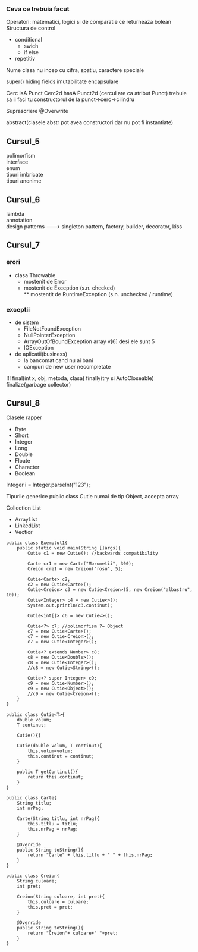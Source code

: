 ### Ceva ce trebuia facut

Operatori: matematici, logici si de comparatie ce returneaza bolean
Structura de control
* conditional
  * swich
  * if else
* repetitiv

Nume clasa nu incep cu cifra, spatiu, caractere speciale   

super()
hiding fields
imutabilitate
encapsulare

Cerc isA Punct
Cerc2d hasA Punct2d (cercul are ca atribut Punct) trebuie sa ii faci tu constructorul de la punct->cerc->cilindru

Suprascriere @Overwrite

abstract(clasele abstr pot avea constructori dar nu pot fi instantiate)
## Cursul_5
polimorfism   
interface   
enum  
tipuri imbricate   
tipuri anonime   

## Cursul_6
lambda   
annotation   
design patterns  ---> singleton pattern, factory, builder, decorator, kiss   

## Cursul_7
### erori
 * clasa Throwable  
    * mostenit de Error  
    * mostenit de Exception (s.n. checked)  
     ** mostentit de RuntimeException (s.n. unchecked / runtime)  
### exceptii  
 * de sistem
   * FileNotFoundException
   * NullPointerException
   * ArrayOutOfBoundException array v[6] desi ele sunt 5
   * IOException
 * de aplicatii(business)  
   * la bancomat cand nu ai bani
   * campuri de new user necompletate 

!!!  final(int x, obj, metoda, clasa) finally(try si AutoCloseable) finalize(garbage collector)

## Cursul_8
Clasele rapper
* Byte
* Short
* Integer
* Long
* Double
* Floate
* Character
* Boolean  

Integer i = Integer.parseInt("123");  

Tipurile generice   public class Cutie<T>   numai de tip Object, accepta array
 
Collection<E>
List<E>
 * ArrayList<E>
 * LinkedList<E>
 * Vectior<E>
```
public class Exemplul1{
    public static void main(String []args){
        Cutie c1 = new Cutie(); //backwards compatibility
        
        Carte cr1 = new Carte("Morometii", 300);
        Creion cre1 = new Creion("rosu", 5);
        
        Cutie<Carte> c2;
        c2 = new Cutie<Carte>();
        Cutie<Creion> c3 = new Cutie<Creion>(5, new Creion("albastru", 10));
        Cutie<Integer> c4 = new Cutie<>();
        System.out.println(c3.continut);
        
        Cutie<int[]> c6 = new Cutie<>();
        
        Cutie<?> c7; //polimorfism ?= Object
        c7 = new Cutie<Carte>();
        c7 = new Cutie<Creion>();
        c7 = new Cutie<Integer>();
        
        Cutie<? extends Number> c8;
        c8 = new Cutie<Double>();
        c8 = new Cutie<Integer>();
        //c8 = new Cutie<String>(); 
        
        Cutie<? super Integer> c9;
        c9 = new Cutie<Number>();
        c9 = new Cutie<Object>();
        //c9 = new Cutie<Creion>();
    }
}
```
```
public class Cutie<T>{
    double volum;
    T continut;
    
    Cutie(){}
    
    Cutie(double volum, T continut){
        this.volum=volum;
        this.continut = continut;
    }
    
    public T getContinut(){
        return this.continut;
    }
}
```
```
public class Carte{
    String titlu;
    int nrPag;
    
    Carte(String titlu, int nrPag){
        this.titlu = titlu;
        this.nrPag = nrPag;
    }
    
    @Override
    public String toString(){
        return "Carte" + this.titlu + " " + this.nrPag; 
    }
}

```
```
public class Creion{
    String culoare;
    int pret;
    
    Creion(String culoare, int pret){
        this.culoare = culoare;
        this.pret = pret;
    }
    
    @Override
    public String toString(){
        return "Creion"+ culoare+" "+pret;
    }
}
```


